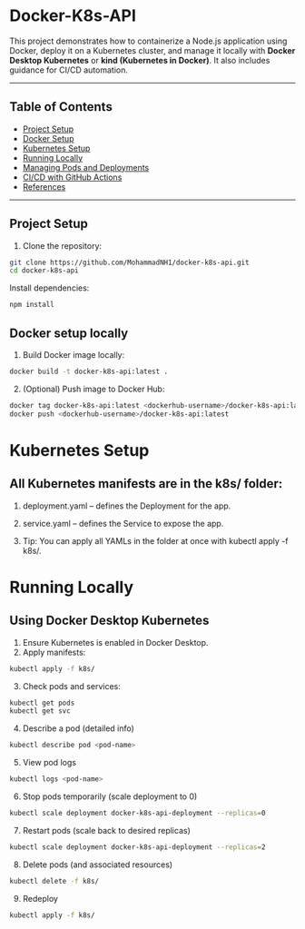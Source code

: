 # Docker-K8s-API

This project demonstrates how to containerize a Node.js application using Docker, deploy it on a Kubernetes cluster, and manage it locally with **Docker Desktop Kubernetes** or **kind (Kubernetes in Docker)**. It also includes guidance for CI/CD automation.

---

## Table of Contents

- [Project Setup](#project-setup)  
- [Docker Setup](#docker-setup)  
- [Kubernetes Setup](#kubernetes-setup)  
- [Running Locally](#running-locally)  
- [Managing Pods and Deployments](#managing-pods-and-deployments)  
- [CI/CD with GitHub Actions](#cicd-with-github-actions)  
- [References](#references)  

---

## Project Setup

1. Clone the repository:

```bash
git clone https://github.com/MohammadNH1/docker-k8s-api.git
cd docker-k8s-api
```
Install dependencies:
```bash
npm install
```

## Docker setup locally
1. Build Docker image locally:
```bash
docker build -t docker-k8s-api:latest .
```

2. (Optional) Push image to Docker Hub:

```bash
docker tag docker-k8s-api:latest <dockerhub-username>/docker-k8s-api:latest
docker push <dockerhub-username>/docker-k8s-api:latest
```


# Kubernetes Setup

## All Kubernetes manifests are in the k8s/ folder:

1. deployment.yaml – defines the Deployment for the app.

2. service.yaml – defines the Service to expose the app.

3. Tip: You can apply all YAMLs in the folder at once with kubectl apply -f k8s/.


# Running Locally
## Using Docker Desktop Kubernetes
1. Ensure Kubernetes is enabled in Docker Desktop.
2. Apply manifests:

```bash
kubectl apply -f k8s/
```


3. Check pods and services:

```bash
kubectl get pods
kubectl get svc
```

4. Describe a pod (detailed info)

```bash
kubectl describe pod <pod-name>
```

5. View pod logs

```bash
kubectl logs <pod-name>
```

6. Stop pods temporarily (scale deployment to 0)

```bash
kubectl scale deployment docker-k8s-api-deployment --replicas=0
```

7. Restart pods (scale back to desired replicas)

```bash
kubectl scale deployment docker-k8s-api-deployment --replicas=2
```

8. Delete pods (and associated resources)

```bash
kubectl delete -f k8s/
```

9. Redeploy

```bash
kubectl apply -f k8s/
```